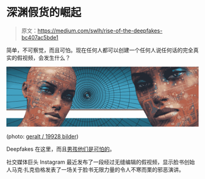 # 深渊假货的崛起

> 原文：<https://medium.com/swlh/rise-of-the-deepfakes-bc407ac5bde1>

简单，不可察觉，而且可怕。现在任何人都可以创建一个任何人说任何话的完全真实的假视频，会发生什么？

![](img/103b848a15f5250e59e04483da82de9e.png)

(photo: [geralt / 19928 bilder](https://pixabay.com/no/users/geralt-9301/))

Deepfakes 在这里，而且[男孩他们是可怕的](https://observer.com/2019/06/ai-deepfake-videos-mark-zuckerberg-joe-rogan/)。

社交媒体巨头 Instagram 最近发布了一段经过无缝编辑的假视频，显示脸书创始人马克·扎克伯格发表了一场关于脸书无限力量的令人不寒而栗的邪恶演讲。
